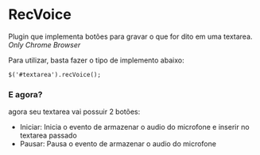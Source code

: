 # RecVoice

Plugin que implementa botões para gravar o que for dito em uma textarea.
*Only Chrome Browser*

Para utilizar, basta fazer o tipo de implemento abaixo:

```
$('#textarea').recVoice();
```
### E agora?
agora seu textarea vai possuir 2 botões:

 - Iniciar: Inicia o evento de armazenar o audio do microfone e inserir no textarea passado
 - Pausar: Pausa o evento de armazenar o audio do microfone
